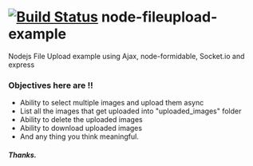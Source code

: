 [![Build Status](https://travis-ci.org/gs-akhan/node-fileupload-example.svg?branch=master)](https://travis-ci.org/gs-akhan/node-fileupload-example)
node-fileupload-example
=======================

Nodejs File Upload example using Ajax, node-formidable, Socket.io and express

### Objectives here are !!

* Ability to select multiple images and upload them async
* List all the images that get uploaded into "uploaded_images" folder
* Ability to delete the uploaded images
* Ability to download uploaded images
* And any thing you think meaningful.

##### Thanks.


